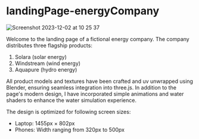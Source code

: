 # landingPage-energyCompany

![Screenshot 2023-12-02 at 10 25 37](https://github.com/codewithmarko/landingPage-energyCompany/assets/113053143/bfdb6ac6-ea28-4ff3-a365-8f75494189b7)

Welcome to the landing page of a fictional energy company. The company distributes three flagship products:

1. Solara (solar energy)
2. Windstream (wind energy)
3. Aquapure (hydro energy)

All product models and textures have been crafted and uv unwrapped using Blender, ensuring seamless integration into three.js. In addition to the page's modern design, I have incorporated simple animations and water shaders to enhance the water simulation experience.


The design is optimized for following screen sizes:
- Laptop: 1455px × 802px
- Phones: Width ranging from 320px to 500px
